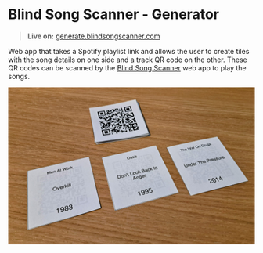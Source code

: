 # Blind Song Scanner - Generator

> **Live on:** [generate.blindsongscanner.com](https://generate.blindsongscanner.com/)

Web app that takes a Spotify playlist link and allows the user to create tiles with the song details on one side and a track QR code on the other. These QR codes can be scanned by the [Blind Song Scanner](https://github.com/Theys96/blind-song-scanner) web app to play the songs.

<img align="left" src="src/assets/cards.jpeg" width="700px" alt="Printed cards" />
